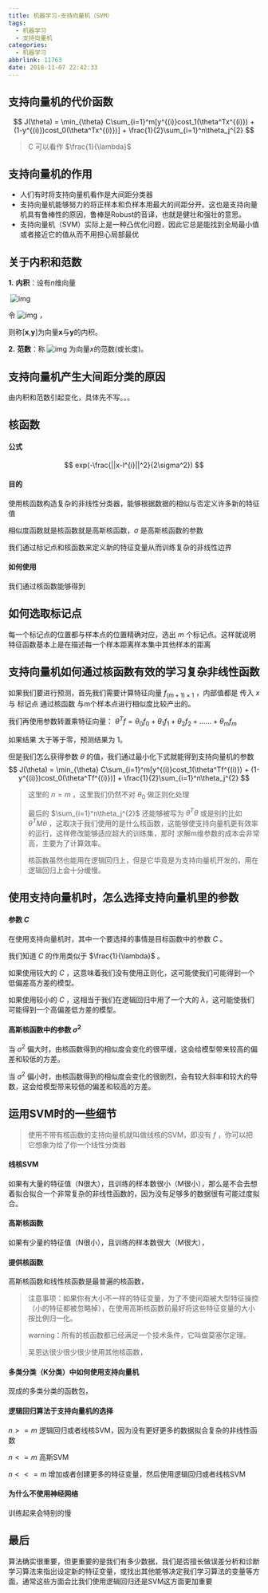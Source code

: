 ```yaml
---
title: 机器学习-支持向量机（SVM）
tags:
  - 机器学习
  - 支持向量机
categories:
  - 机器学习
abbrlink: 11763
date: 2018-11-07 22:42:33
---
```


## 支持向量机的代价函数

$$
J(\theta) = \min_{\theta} C\sum_{i=1}^m[y^{(i)}cost_1(\theta^Tx^{(i)}) + (1-y^{(i)})cost_0(\theta^Tx^{(i)})] + \frac{1}{2}\sum_{i=1}^n\theta_j^{2}
$$

> C 可以看作 $\frac{1}{\lambda}$ 

## 支持向量机的作用

- 人们有时将支持向量机看作是大间距分类器
- 支持向量机能够努力的将正样本和负样本用最大的间距分开。这也是支持向量机具有鲁棒性的原因，鲁棒是Robust的音译，也就是健壮和强壮的意思。
- 支持向量机（SVM）实际上是一种凸优化问题，因此它总是能找到全局最小值或者接近它的值从而不用担心局部最优

<!-- more -->

## 关于内积和范数

**1.** **内积**：设有*n*维向量

​          ![img](http://dec3.jlu.edu.cn/webcourse/t000022/teach/chapter5/5_1.files/image002.gif)

令        ![img](http://dec3.jlu.edu.cn/webcourse/t000022/teach/chapter5/5_1.files/image004.gif) ，

则称[**x**,**y**]为向量**x**与**y**的内积。

**2.** **范数**：称 ![img](http://dec3.jlu.edu.cn/webcourse/t000022/teach/chapter5/5_1.files/image006.gif) 为向量*x*的范数(或长度)。

## 支持向量机产生大间距分类的原因

由内积和范数引起变化，具体先不写。。。

## 核函数

#### 公式

$$
exp(-\frac{||x-l^{i}||^2}{2\sigma^2})
$$



#### 目的

使用核函数构造复杂的非线性分类器，能够根据数据的相似与否定义许多新的特征值

相似度函数就是核函数就是高斯核函数，$\sigma$ 是高斯核函数的参数

我们通过标记点和核函数来定义新的特征变量从而训练复杂的非线性边界

#### 如何使用

我们通过核函数能够得到

## 如何选取标记点

每一个标记点的位置都与样本点的位置精确对应，选出 $m$ 个标记点。这样就说明特征函数基本上是在描述每一个样本距离样本集中其他样本的距离

## 支持向量机如何通过核函数有效的学习复杂非线性函数

如果我们要进行预测，首先我们需要计算特征向量 $f_{(m+1)×1}$  ，内部值都是 传入 $x$ 与 标记点 通过核函数 与m个样本点进行相似度比较产出的。

我们再使用参数转置乘特征向量： $\theta^Tf = \theta_0f_0 + \theta_1f_1 + \theta_2f_2 + ……+ \theta_mf_m$

如果结果 大于等于零，预测结果为 1。

但是我们怎么获得参数 $\theta$ 的值，我们通过最小化下式就能得到支持向量机的参数
$$
J(\theta) = \min_{\theta} C\sum_{i=1}^m[y^{(i)}cost_1(\theta^Tf^{(i)}) + (1-y^{(i)})cost_0(\theta^Tf^{(i)})] + \frac{1}{2}\sum_{i=1}^n\theta_j^{2}
$$

> 这里的 $n = m$ ，这里我们仍然不对 $\theta_0$ 做正则化处理
>
> 最后的 $\sum_{i=1}^n\theta_j^{2}$  还能够被写为 $\theta^T\theta$ 或是别的比如 $\theta^TM\theta$ ，这取决于我们使用的是什么核函数，这能够使支持向量机更有效率的运行，这样修改能够适应超大的训练集，那时 求解m维参数的成本会非常高，主要为了计算效率。
>
> 核函数虽然也能用在逻辑回归上，但是它毕竟是为支持向量机开发的，用在逻辑回归上会十分缓慢。

## 使用支持向量机时，怎么选择支持向量机里的参数

#### 参数 $C$

在使用支持向量机时，其中一个要选择的事情是目标函数中的参数 $C$ 。

我们知道 $C$ 的作用类似于 $\frac{1}{\lambda}$ 。

如果使用较大的 $C$ ，这意味着我们没有使用正则化，这可能使我们可能得到一个低偏差高方差的模型。

如果使用较小的 $C$ ，这相当于我们在逻辑回归中用了一个大的 $\lambda$，这可能使我们可能得到一个高偏差低方差的模型。

#### 高斯核函数中的参数 $\sigma^2$

当 $\sigma^2$ 偏大时，由核函数得到的相似度会变化的很平缓，这会给模型带来较高的偏差和较低的方差。

当 $\sigma^2$ 偏小时，由核函数得到的相似度会变化的很剧烈，会有较大斜率和较大的导数，这会给模型带来较低的偏差和较高的方差。

## 运用SVM时的一些细节

> 使用不带有核函数的支持向量机就叫做线核的SVM，即没有 $f$ ，你可以把它想象为给了你一个线性分类器

#### 线核SVM

如果有大量的特征值（N很大），且训练的样本数很小（M很小），那么是不会去想着拟合拟合一个非常复杂的非线性函数的，因为没有足够多的数据很有可能过度拟合。

#### 高斯核函数

如果有少量的特征值（N很小），且训练的样本数很大（M很大），

#### 提供核函数

高斯核函数和线性核函数是最普遍的核函数，

>  注意事项：如果你有大小不一样的特征变量，为了不使间距被大型特征操控（小的特征都被忽略掉），在使用高斯核函数前最好将这些特征变量的大小按比例归一化。
>
> warning：所有的核函数都已经满足一个技术条件，它叫做莫塞尔定理。
>
> 吴恩达很少很少很少使用其他核函数，

#### 多类分类（K分类）中如何使用支持向量机

现成的多类分类的函数包，

#### 逻辑回归算法于支持向量机的选择

$n>=m$  逻辑回归或者线核SVM，因为没有更好更多的数据拟合复杂的非线性函数

$n<=m$   高斯SVM

 $n<<=m$  增加或者创建更多的特征变量，然后使用逻辑回归或者线核SVM

#### 为什么不使用神经网络

训练起来会特别的慢

## 最后

算法确实很重要，但更重要的是我们有多少数据，我们是否擅长做误差分析和诊断学习算法来指出设定新的特征变量，或找出其他能够决定我们学习算法的变量等方面，通常这些方面会比我们使用逻辑回归还是SVM这方面更加重要






